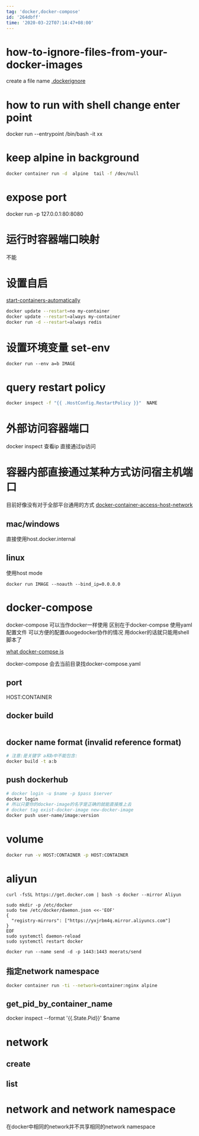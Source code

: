 ```yaml
---
tag: 'docker,docker-compose'
id: '264dbff'
time: '2020-03-22T07:14:47+08:00'
---
```


# how-to-ignore-files-from-your-docker-images
create a file name [.dockerignore](https://docs.docker.com/engine/reference/builder/#dockerignore-file)
# how to run with shell change enter point
docker run  --entrypoint /bin/bash -it xx
# keep alpine in background
```sh
docker container run -d  alpine  tail -f /dev/null 
```
# expose port
docker run -p 127.0.0.1:80:8080 

# 运行时容器端口映射
不能
# 设置自启
[start-containers-automatically](https://docs.docker.com/config/containers/start-containers-automatically/)
```bash
docker update --restart=no my-container
docker update --restart=always my-container
docker run -d --restart=always redis
```
# 设置环境变量 set-env
```
docker run --env a=b IMAGE
```
# query restart policy
```bash
docker inspect -f "{{ .HostConfig.RestartPolicy }}"  NAME
```
# 外部访问容器端口
docker inspect 查看ip 直接通过ip访问
# 容器内部直接通过某种方式访问宿主机端口
目前好像没有对于全部平台通用的方式
[docker-container-access-host-network](https://stackoverflow.com/questions/24319662/from-inside-of-a-docker-container-how-do-i-connect-to-the-localhost-of-the-mach)
## mac/windows
直接使用host.docker.internal
## linux
使用host mode
```
docker run IMAGE --noauth --bind_ip=0.0.0.0
```
# docker-compose
docker-compose 可以当作docker一样使用 区别在于docker-compse 使用yaml配置文件 可以方便的配置duogedocker协作的情况 用docker的话就只能用shell脚本了

[what docker-compse is](https://beginor.github.io/2017/06/08/use-compose-instead-of-run.html)

docker-compose 会去当前目录找docker-compose.yaml
## port 
HOST:CONTAINER 
## docker build 
```bash

```
## docker name format (invalid reference format)
```bash
# 注意:是关键字 a和b中不能包含:
docker build -t a:b
```
## push dockerhub
```bash
# docker login -u $name -p $pass $server
docker login
# 所以只要你的docker-image的名字是正确的就能直接推上去
# docker tag exist-docker-image new-docker-image
docker push user-name/image:version
```
# volume
```bash
docker run -v HOST:CONTAINER -p HOST:CONTAINER
```
# aliyun
```
curl -fsSL https://get.docker.com | bash -s docker --mirror Aliyun

sudo mkdir -p /etc/docker
sudo tee /etc/docker/daemon.json <<-'EOF'
{
  "registry-mirrors": ["https://yxjrbm4q.mirror.aliyuncs.com"]
}
EOF
sudo systemctl daemon-reload
sudo systemctl restart docker

docker run --name send -d -p 1443:1443 moerats/send
```
## 指定network namespace
```bash
docker container run -ti --network=container:nginx alpine
```
## get_pid_by_container_name
docker inspect --format '{{.State.Pid}}' $name

# network
## create

## list

# network and network namespace
在docker中相同的network并不共享相同的network namespace